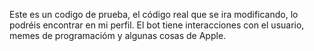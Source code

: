 Este es un codigo de prueba, el código real que se ira modificando, lo podréis encontrar en mi perfil.
El bot tiene interacciones con el usuario, memes de programacióm y algunas cosas de Apple.
